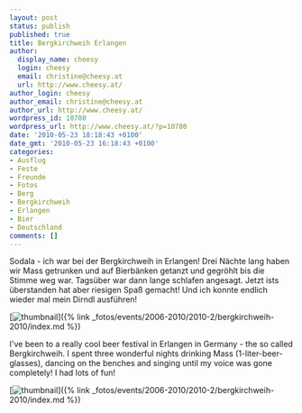 ```yaml
---
layout: post
status: publish
published: true
title: Bergkirchweih Erlangen
author:
  display_name: cheesy
  login: cheesy
  email: christine@cheesy.at
  url: http://www.cheesy.at/
author_login: cheesy
author_email: christine@cheesy.at
author_url: http://www.cheesy.at/
wordpress_id: 10780
wordpress_url: http://www.cheesy.at/?p=10780
date: '2010-05-23 18:18:43 +0100'
date_gmt: '2010-05-23 16:18:43 +0100'
categories:
- Ausflug
- Feste
- Freunde
- Fotos
- Berg
- Bergkirchweih
- Erlangen
- Bier
- Deutschland
comments: []
---
```

<!--:de-->Sodala - ich war bei der Bergkirchweih in Erlangen! Drei Nächte lang haben wir Mass getrunken und auf Bierbänken getanzt und gegröhlt bis die Stimme weg war. Tagsüber war dann lange schlafen angesagt. Jetzt ists überstanden hat aber riesigen Spaß gemacht! Und ich konnte endlich wieder mal mein Dirndl ausführen!
[![](http://www.cheesy.at/wp-content/uploads/2010/05/bergkirchweih-erlangen/thumbnail.jpg "thumbnail")]({% link _fotos/events/2006-2010/2010-2/bergkirchweih-2010/index.md %})
<!--:--><!--:en-->I've been to a really cool beer festival in Erlangen in Germany - the so called Bergkirchweih. I spent three wonderful nights drinking Mass (1-liter-beer-glasses), dancing on the benches and singing until my voice was gone completely! I had lots of fun!
[![](http://www.cheesy.at/wp-content/uploads/2010/05/bergkirchweih-erlangen/thumbnail.jpg "thumbnail")]({% link _fotos/events/2006-2010/2010-2/bergkirchweih-2010/index.md %})
<!--:-->

